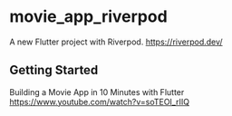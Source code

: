 # movie_app_riverpod

A new Flutter project with Riverpod.
https://riverpod.dev/

## Getting Started

Building a Movie App in 10 Minutes with Flutter
https://www.youtube.com/watch?v=soTEOI_rIIQ
